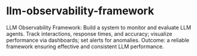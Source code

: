 # llm-observability-framework
LLM Observability Framework: Build a system to monitor and evaluate LLM agents. Track interactions, response times, and accuracy; visualize performance via dashboards; set alerts for anomalies. Outcome: a reliable framework ensuring effective and consistent LLM performance.
